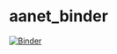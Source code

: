 # aanet_binder

[![Binder](https://mybinder.org/badge_logo.svg)](https://mybinder.org/v2/gh/msmirnov-km3net/aanet_binder.git/main)
